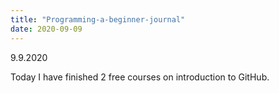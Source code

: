 ```yaml
---
title: "Programming-a-beginner-journal"
date: 2020-09-09
---
```


9.9.2020

Today I have finished 2 free courses on introduction to GitHub.
